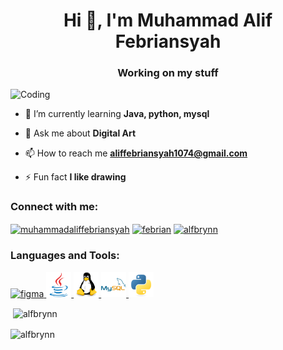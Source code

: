 <h1 align="center">Hi 👋, I'm Muhammad Alif Febriansyah</h1>
<h3 align="center">Working on my stuff</h3>
<img align="mid" alt="Coding" width="400" src="https://i.pinimg.com/originals/5d/f3/4b/5df34b95ee180309a51941e1f74542c3.gif">

- 🌱 I’m currently learning **Java, python, mysql**

- 💬 Ask me about **Digital Art**

- 📫 How to reach me **aliffebriansyah1074@gmail.com**

- ⚡ Fun fact **I like drawing**

<h3 align="left">Connect with me:</h3>
<p align="left">
<a href="https://linkedin.com/in/muhammadaliffebriansyah" target="blank"><img align="center" src="https://raw.githubusercontent.com/rahuldkjain/github-profile-readme-generator/master/src/images/icons/Social/linked-in-alt.svg" alt="muhammadaliffebriansyah" height="30" width="40" /></a>
<a href="https://fb.com/febrian" target="blank"><img align="center" src="https://raw.githubusercontent.com/rahuldkjain/github-profile-readme-generator/master/src/images/icons/Social/facebook.svg" alt="febrian" height="30" width="40" /></a>
<a href="https://instagram.com/alfbrynn" target="blank"><img align="center" src="https://raw.githubusercontent.com/rahuldkjain/github-profile-readme-generator/master/src/images/icons/Social/instagram.svg" alt="alfbrynn" height="30" width="40" /></a>
</p>

<h3 align="left">Languages and Tools:</h3>
<p align="left"> <a href="https://www.figma.com/" target="_blank" rel="noreferrer"> <img src="https://www.vectorlogo.zone/logos/figma/figma-icon.svg" alt="figma" width="40" height="40"/> </a> <a href="https://www.java.com" target="_blank" rel="noreferrer"> <img src="https://raw.githubusercontent.com/devicons/devicon/master/icons/java/java-original.svg" alt="java" width="40" height="40"/> </a> <a href="https://www.linux.org/" target="_blank" rel="noreferrer"> <img src="https://raw.githubusercontent.com/devicons/devicon/master/icons/linux/linux-original.svg" alt="linux" width="40" height="40"/> </a> <a href="https://www.mysql.com/" target="_blank" rel="noreferrer"> <img src="https://raw.githubusercontent.com/devicons/devicon/master/icons/mysql/mysql-original-wordmark.svg" alt="mysql" width="40" height="40"/> </a> <a href="https://www.python.org" target="_blank" rel="noreferrer"> <img src="https://raw.githubusercontent.com/devicons/devicon/master/icons/python/python-original.svg" alt="python" width="40" height="40"/> </a> </p>

<p>&nbsp;<img align="center" src="https://github-readme-stats.vercel.app/api?username=alfbrynn&show_icons=true&locale=en" alt="alfbrynn" /></p>

<p><img align="center" src="https://github-readme-streak-stats.herokuapp.com/?user=alfbrynn&" alt="alfbrynn" /></p>
